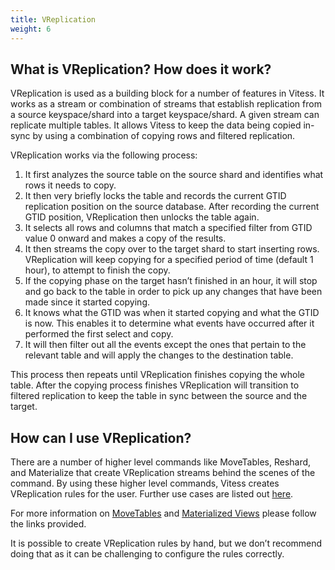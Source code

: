 ```yaml
---
title: VReplication
weight: 6
---
```


## What is VReplication? How does it work?

VReplication is used as a building block for a number of features in Vitess. It works as a stream or combination of streams that establish replication from a source keyspace/shard into a target keyspace/shard. A given stream can replicate multiple tables. It allows Vitess to keep the data being copied in-sync by using a combination of copying rows and filtered replication.

VReplication works via the following process:

1. It first analyzes the source table on the source shard and identifies what rows it needs to copy. 
2. It then very briefly locks the table and records the current GTID replication position on the source database. After recording the current GTID position, VReplication then unlocks the table again.
3. It selects all rows and columns that match a specified filter from GTID value 0 onward and makes a copy of the results.
4. It then streams the copy over to the target shard to start inserting rows. VReplication will keep copying for a specified period of time (default 1 hour), to attempt to finish the copy. 
5. If the copying phase on the target hasn’t finished in an hour, it will stop and go back to the table in order to pick up any changes that have been made since it started copying.
6. It knows what the GTID was when it started copying and what the GTID is now. This enables it to determine what events have occurred after it performed the first select and copy. 
7. It will then filter out all the events except the ones that pertain to the relevant table and will apply the changes to the destination table.

This process then repeats until VReplication finishes copying the whole table. After the copying process finishes VReplication will transition to filtered replication to keep the table in sync between the source and the target. 

## How can I use VReplication?

There are a number of higher level commands like MoveTables, Reshard, and Materialize that create VReplication streams behind the scenes of the command. By using these higher level commands, Vitess creates VReplication rules for the user. Further use cases are listed out [here](https://vitess.io/docs/reference/features/vreplication/).

For more information on [MoveTables](https://vitess.io/docs/user-guides/migration/move-tables/) and [Materialized Views](https://vitess.io/docs/user-guides/migration/materialize/) please follow the links provided.

It is possible to create VReplication rules by hand, but we don’t recommend doing that as it can be challenging to configure the rules correctly.
